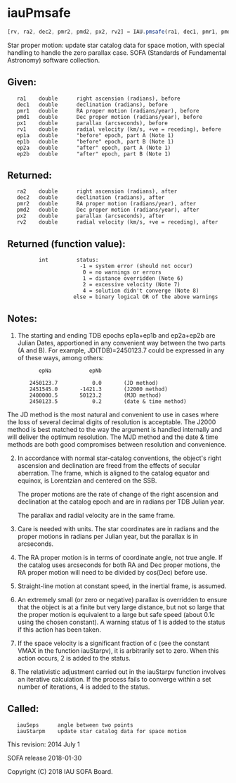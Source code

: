 # iauPmsafe

```js
[rv, ra2, dec2, pmr2, pmd2, px2, rv2] = IAU.pmsafe(ra1, dec1, pmr1, pmd1, px1, rv1, ep1a, ep1b, ep2a, ep2b)
```

Star proper motion:  update star catalog data for space motion, with
special handling to handle the zero parallax case.
SOFA (Standards of Fundamental Astronomy) software collection.


## Given:
```
   ra1    double      right ascension (radians), before
   dec1   double      declination (radians), before
   pmr1   double      RA proper motion (radians/year), before
   pmd1   double      Dec proper motion (radians/year), before
   px1    double      parallax (arcseconds), before
   rv1    double      radial velocity (km/s, +ve = receding), before
   ep1a   double      "before" epoch, part A (Note 1)
   ep1b   double      "before" epoch, part B (Note 1)
   ep2a   double      "after" epoch, part A (Note 1)
   ep2b   double      "after" epoch, part B (Note 1)
```

## Returned:
```
   ra2    double      right ascension (radians), after
   dec2   double      declination (radians), after
   pmr2   double      RA proper motion (radians/year), after
   pmd2   double      Dec proper motion (radians/year), after
   px2    double      parallax (arcseconds), after
   rv2    double      radial velocity (km/s, +ve = receding), after
```

## Returned (function value):
```
          int         status:
                       -1 = system error (should not occur)
                        0 = no warnings or errors
                        1 = distance overridden (Note 6)
                        2 = excessive velocity (Note 7)
                        4 = solution didn't converge (Note 8)
                     else = binary logical OR of the above warnings
```

## Notes:

1) The starting and ending TDB epochs ep1a+ep1b and ep2a+ep2b are
   Julian Dates, apportioned in any convenient way between the two
   parts (A and B).  For example, JD(TDB)=2450123.7 could be
   expressed in any of these ways, among others:

```
          epNa            epNb

       2450123.7           0.0       (JD method)
       2451545.0       -1421.3       (J2000 method)
       2400000.5       50123.2       (MJD method)
       2450123.5           0.2       (date & time method)
```

   The JD method is the most natural and convenient to use in cases
   where the loss of several decimal digits of resolution is
   acceptable.  The J2000 method is best matched to the way the
   argument is handled internally and will deliver the optimum
   resolution.  The MJD method and the date & time methods are both
   good compromises between resolution and convenience.

2) In accordance with normal star-catalog conventions, the object's
   right ascension and declination are freed from the effects of
   secular aberration.  The frame, which is aligned to the catalog
   equator and equinox, is Lorentzian and centered on the SSB.

   The proper motions are the rate of change of the right ascension
   and declination at the catalog epoch and are in radians per TDB
   Julian year.

   The parallax and radial velocity are in the same frame.

3) Care is needed with units.  The star coordinates are in radians
   and the proper motions in radians per Julian year, but the
   parallax is in arcseconds.

4) The RA proper motion is in terms of coordinate angle, not true
   angle.  If the catalog uses arcseconds for both RA and Dec proper
   motions, the RA proper motion will need to be divided by cos(Dec)
   before use.

5) Straight-line motion at constant speed, in the inertial frame, is
   assumed.

6) An extremely small (or zero or negative) parallax is overridden
   to ensure that the object is at a finite but very large distance,
   but not so large that the proper motion is equivalent to a large
   but safe speed (about 0.1c using the chosen constant).  A warning
   status of 1 is added to the status if this action has been taken.

7) If the space velocity is a significant fraction of c (see the
   constant VMAX in the function iauStarpv), it is arbitrarily set
   to zero.  When this action occurs, 2 is added to the status.

8) The relativistic adjustment carried out in the iauStarpv function
   involves an iterative calculation.  If the process fails to
   converge within a set number of iterations, 4 is added to the
   status.

## Called:
```
   iauSeps      angle between two points
   iauStarpm    update star catalog data for space motion
```

This revision:   2014 July 1

SOFA release 2018-01-30

Copyright (C) 2018 IAU SOFA Board.